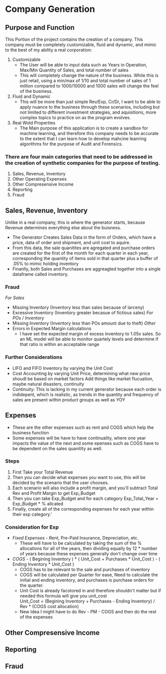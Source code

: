 # Company Generation
## Purpose and Function
This Portion of the project contains the creation of a company. This company must be completely customizable, fluid and dynamic, and mimic to the best of my ability a real corporation:
1. Customizable
   - The User will be able to input data such as Years in Operation, Max/Min Quantity of Sales, and total number of sales
   - This will completely change the nature of the business. While this is just retail, using a min/max of 1/10 and total number of sales of 1 million compared to 1000/10000 and 1000 sales
  will change the feel of the business.
2. Fluid and Dynamic
   - This will be more than just simple Rev/Exp, Cr/Dr, I want to be able to apply nuance to the business through these scenarios, including but not limited to different investment strategies,
  and aquisitions, more complex topics to practice on as the program evolves.
3. Real Wold Properties
    - The Main purpose of this application is to create a sandbox for machine learning, and therefore this company needs to be accurate to the extent that I can learn how to develop mahcine leanring
   algorithms for the purpose of Audit and Forensics. 
  
### There are four main categories that need to be addressed in the creation of synthetic companies for the purpose of testing.
1. Sales, Revenue, Inventory
2. Other Operating Expenses
3. Other Compresensive Income
4. Reporting
5. Fraud

## Sales, Revenue, Inventory
Unlike in a real company, this is where the generator starts, because Revenue determines everything else about the buisness. 
- The Generator Creates Sales Data in the form of Orders, which have a price, data of order and shipment, and unit cost to aquire.
- From this data, the sale quanitites are agregated and purchase orders are created for the first of the month for each quarter in each year, corresponding the quantity of items sold in that quarter plus a buffer of .05% to mimic holding inventory
- Finanlly, both Sales and Purchases are aggreagted together into a single dataframe called inventory.
### Fraud
*For Sales*
- Missing Inventory (Inventory less than sales because of larceny)
- Excessive Inventory (Inventory greater becasue of fictious sales)
*For POs / Inventory*
- Missing Inventory (Inventory less than POs amount due to theft)
*Other*
- Errors in Expected Margin calculations
    - I have set the expected margin of excess inventory to 1.05x sales. So an ML model will be able to monitor quartely levels and determine if that ratio is within an acceptable range
### Further Considerations
- LIFO and FIFO Inventory by varying the Unit Cost
- Cost Accounting by varying Unit Price, determining what new price shoudl be based on market factors
Add things like market flucuation, maybe natural disasters, continuity
- Continuity: This is lacking in my current generator because each order is indidepent, which is realistic, as trends in the quantity and frequency of sales are present within product groups as well as YOY

## Expenses
- These are the other expenses such as rent and COGS which help the business function
- Some expenses will be have to have continuality, where one year impacts the value of the next and some epenses such as COGS have to be dependent on the sales quanitity as well.
### Steps
1. First Take your Total Revenue
2. Then you can decide what expenses you want to use, this will be decided by the scenario that the user chooses.
3. Each scenario will also include a profit margin, and you'll subtract Total Rev and Profit Margin to get Exp_Budget
4. Then you can take Exp_Budget and for each category Exp_Total_Year = Exp_Budget * % allcated
5. Finally, create all of the corresponding expenses for each year within their exp category.'
### Consideration for Exp
- *Fixed Expenses* - Rent, Pre-Paid Insurance, Depreciation, etc.
   - These will have to be calculated by taking the sum of the % allocations for all of the years, then dividing equally by 12 * number of years because these expenses generally don't change over time
- *COGS* - ( Begining Inventory ) * ( Unit_Cost + Purchases * Unit_Cost ) - ( Ending Inventory * Unit_Cost )
   - COGS has to be relevant to the sale and purchases of inventory
   - COGS will be calculated per Quarter for ease, Need to calculate the initial and ending inventory, and purchases is purchase orders for the quarter.
   - Unit Cost is already facotored in and therefore shouldn't matter but if needed this formula will give you unit_cost \
     Unit_Cost = (Begining Inventory + Purchases - Ending Inventory) / Rev * (COGS cost allocation)
  - New Idea I might have to do Rev - PM - COGS and then do the rest of the expenses
## Other Compresensive Income
## Reporting
## Fraud
